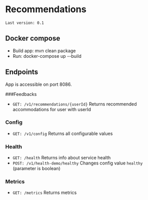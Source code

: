 # Recommendations
`Last version: 0.1`
## Docker compose
- Build app: mvn clean package
- Run: docker-compose up --build

## Endpoints
App is accessible on port 8086.

###Feedbacks
* `GET: /v1/recommendations/{userId}` Returns recommended accommodations for user with userId

### Config
* `GET: /v1/config` Returns all configurable values

### Health
* `GET: /health` Returns info about service health
* `POST: /v1/health-demo/healthy` Changes config value `healthy` (parameter is boolean) 

### Metrics
* `GET: /metrics` Returns metrics